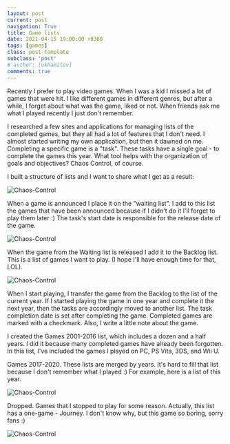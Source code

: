 ```yaml
---
layout: post
current: post
navigation: True
title: Game lists
date: 2021-04-15 19:00:00 +0300
tags: [games]
class: post-template
subclass: 'post'
# author: [ukhamitov]
comments: true
---
```


Recently I prefer to play video games. When I was a kid I missed a lot of games that were hit. I like different games in different genres, but after а while, I forget about what was the game, liked or not. When friends ask me what I played recently I just don't remember.

I researched a few sites and applications for managing lists of the completed games, but they all had a lot of features that I don't need. I almost started writing my own application, but then it dawned on me. Completing a specific game is a "task". These tasks have a single goal - to complete the games this year. What tool helps with the organization of goals and objectives? Chaos Control, of course.

I built a structure of lists and I want to share what I get as a result:

![Chaos-Control](https://ukhamitov.com/public/images/games_lists/all_lists.png)

When a game is announced I place it on the "waiting list". I add to this list the games that have been announced because if I didn't do it I'll forget to play them later :) The task's start date is responsible for the release date of the game.

![Chaos-Control](https://ukhamitov.com/public/images/games_lists/waiting_list.png)

When the game from the Waiting list is released I add it to the Backlog list. This is a list of games I want to play. (I hope I'll have enough time for that, LOL).

![Chaos-Control](https://ukhamitov.com/public/images/games_lists/backlog.png)

When I start playing, I transfer the game from the Backlog to the list of the current year. If I started playing the game in one year and complete it the next year, then the tasks are accordingly moved to another list. The task completion date is set after completing the game. Completed games are marked with a checkmark. Also, I write a little note about the game.

I created the Games 2001-2016 list, which includes a dozen and a half years. I did it because many completed games have already been forgotten. In this list, I've included the games I played on PC, PS Vita, 3DS, and Wii U.

Games 2017-2020. These lists are merged by years. It's hard to fill that list because I don't remember what I played :) For example, here is a list of this year.

![Chaos-Control](https://ukhamitov.com/public/images/games_lists/games_2021.png)

Dropped. Games that I stopped to play for some reason. Actually, this list has a one-game - Journey. I don't know why, but this game so boring, sorry fans :)

![Chaos-Control](https://ukhamitov.com/public/images/games_lists/games_dropped.png)
